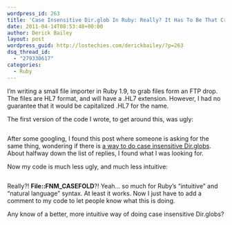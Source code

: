 ```yaml
---
wordpress_id: 263
title: 'Case Insensitive Dir.glob In Ruby: Really? It Has To Be That Cryptic?'
date: 2011-04-14T08:53:48+00:00
author: Derick Bailey
layout: post
wordpress_guid: http://lostechies.com/derickbailey/?p=263
dsq_thread_id:
  - "279330617"
categories:
  - Ruby
---
```

I&#8217;m writing a small file importer in Ruby 1.9, to grab files form an FTP drop. The files are HL7 format, and will have a .HL7 extension. However, I had no guarantee that it would be capitalized .HL7 for the name.

The first version of the code I wrote, to get around this, was ugly:

<pre><span style="line-height: 0px">def import(folder)
  files = []
  files &lt;&lt; Dir.glob(folder + "**/*.HL7")
  files &lt;&lt; Dir.glob(folder + "**/*.hl7")
  files &lt;&lt; Dir.glob(folder + "**/*.Hl7")
  files &lt;&lt; Dir.glob(folder + "**/*.hL7")

  files.flatten.each { |file|
    LabResult.import(file)
  }
end</span></pre>

<div>
  <p>
     
  </p>
  
  <p>
    After some googling, I found this post where someone is asking for the same thing, wondering if there is <a href="http://www.ruby-forum.com/topic/119964">a way to do case insensitive Dir.globs</a>. About halfway down the list of replies, I found what I was looking for.
  </p>
  
  <p>
    Now my code is much less ugly, and much less intuitive:
  </p>
  
  <pre><span style="line-height: 0px">def import(folder)
  files = Dir.glob(folder + "**/*.hl7", File::FNM_CASEFOLD)
  files.each { |file|
    LabResult.import(file)
  }
end</span><span style="line-height: 0px">﻿</span></pre>
</div>

<div>
  <p>
     
  </p>
  
  <p>
    Really?! <strong>File::FNM_CASEFOLD</strong>?! Yeah&#8230; so much for Ruby&#8217;s &#8220;intuitive&#8221; and &#8220;natural language&#8221; syntax. At least it works. Now I just have to add a comment to my code to let people know what this is doing.
  </p>
  
  <p>
    Any know of a better, more intuitive way of doing case insensitive Dir.globs?
  </p>
</div>
